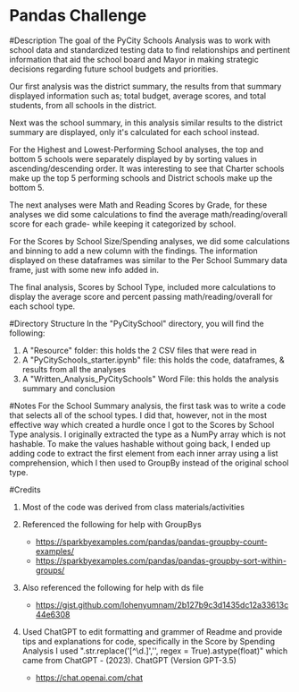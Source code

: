 # Pandas Challenge

#Description
The goal of the PyCity Schools Analysis was to work with school data and standardized testing data to find relationships and pertinent information that aid the school board and Mayor in making strategic decisions regarding future school budgets and priorities.
 
Our first analysis was the district summary, the results from that summary displayed information such as; total budget, average scores, and total students, from all schools in the district.
 
Next was the school summary, in this analysis similar results to the district summary are displayed, only it's calculated for each school instead. 
 
For the Highest and Lowest-Performing School analyses, the top and bottom 5 schools were separately displayed by by sorting values in ascending/descending order. It was interesting to see that Charter schools make up the top 5 performing schools and District schools make up the bottom 5.
 
The next analyses were Math and Reading Scores by Grade, for these analyses we did some calculations to find the average math/reading/overall score for each grade- while keeping it categorized by school.
 
For the Scores by School Size/Spending analyses, we did some calculations and binning to add a new column with the findings. The information displayed on these dataframes was similar to the Per School Summary data frame, just with some new info added in.
 
The final analysis, Scores by School Type, included more calculations to display the average score and percent passing math/reading/overall for each school type. 


#Directory Structure
In the "PyCitySchool" directory, you will find the following:

1. A "Resource" folder: this holds the 2 CSV files that were read in
2. A "PyCitySchools_starter.ipynb" file: this holds the code, dataframes, & results from all the analyses
3. A "Written_Analysis_PyCitySchools" Word File: this holds the analysis summary and conclusion


#Notes
For the School Summary analysis, the first task was to write a code that selects all of the school types. I did that, however, not in the most effective way which created a hurdle once I got to the Scores by School Type analysis. I originally extracted the type as a NumPy array which is not hashable. To make the values hashable without going back, I ended up adding code to extract the first element from each inner array using a list comprehension, which I then used to GroupBy instead of the original school type.

#Credits
1. Most of the code was derived from class materials/activities

2. Referenced the following for help with GroupBys
    - https://sparkbyexamples.com/pandas/pandas-groupby-count-examples/
    - https://sparkbyexamples.com/pandas/pandas-groupby-sort-within-groups/

3. Also referenced the following for help with ds file 
    - https://gist.github.com/lohenyumnam/2b127b9c3d1435dc12a33613c44e6308

4. Used ChatGPT to edit formatting and grammer of Readme and provide tips and explanations for code, specifically in the Score by Spending Analysis I used ".str.replace('[^\d.]','', regex = True).astype(float)" which came from ChatGPT - (2023). ChatGPT (Version GPT-3.5) 
    - https://chat.openai.com/chat